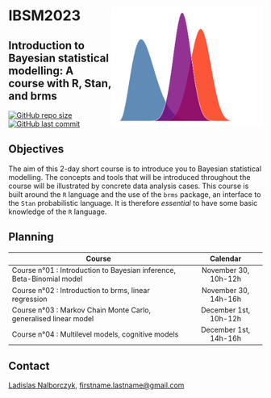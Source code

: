# IBSM2023 <img src="files/cover.png" align="right" width="300px">

## Introduction to Bayesian statistical modelling: A course with R, Stan, and brms

[![GitHub repo size](https://img.shields.io/github/repo-size/lnalborczyk/IBSM2023?color=brightgreen&logo=github)](https://github.com/lnalborczyk/IBSM2023)
[![GitHub last commit](https://img.shields.io/github/last-commit/lnalborczyk/IBSM2023?color=orange&logo=github)](https://github.com/lnalborczyk/IBSM2023)

## Objectives

The aim of this 2-day short course is to introduce you to Bayesian statistical modelling. The concepts and tools that will be introduced throughout the course will be illustrated by concrete data analysis cases. This course is built around the `R` language and the use of the `brms` package, an interface to the `Stan` probabilistic language. It is therefore *essential* to have some basic knowledge of the `R` language.

## Planning

| Course | Calendar |
|--------|:--------:|
| Course n°01 : Introduction to Bayesian inference, Beta-Binomial model | November 30, 10h-12h |
| Course n°02 : Introduction to brms, linear regression | November 30, 14h-16h |
| Course n°03 : Markov Chain Monte Carlo, generalised linear model | December 1st, 10h-12h |
| Course n°04 : Multilevel models, cognitive models | December 1st, 14h-16h |

## Contact

[Ladislas Nalborczyk](https://lnalborczyk.github.io), firstname.lastname@gmail.com

